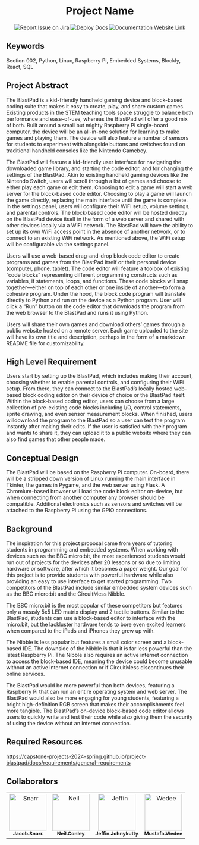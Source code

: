 <div align="center">

# Project Name
[![Report Issue on Jira](https://img.shields.io/badge/Report%20Issues-Jira-0052CC?style=flat&logo=jira-software)](https://temple-cis-projects-in-cs.atlassian.net/jira/software/c/projects/DT/issues)
[![Deploy Docs](https://github.com/ApplebaumIan/tu-cis-4398-docs-template/actions/workflows/deploy.yml/badge.svg)](https://github.com/ApplebaumIan/tu-cis-4398-docs-template/actions/workflows/deploy.yml)
[![Documentation Website Link](https://img.shields.io/badge/-Documentation%20Website-brightgreen)](https://applebaumian.github.io/tu-cis-4398-docs-template/)


</div>


## Keywords

Section 002, Python, Linux, Raspberry Pi, Embedded Systems, Blockly, React, SQL

## Project Abstract

The BlastPad is a  kid-friendly handheld gaming device and block-based coding suite that makes it easy to create, play, and share custom games. Existing products in the STEM teaching tools space struggle to balance both performance and ease-of-use, whereas the BlastPad will offer a good mix of both. Built around a small but mighty Raspberry Pi single-board computer, the device will be an all-in-one solution for learning to make games and playing them. The device will also feature a number of sensors for students to experiment with alongside buttons and switches found on traditional handheld consoles like the Nintendo Gameboy.

The BlastPad will feature a kid-friendly user interface for navigating the downloaded game library, and starting the code editor, and for changing the settings of the BlastPad. Akin to existing handheld gaming devices like the Nintendo Switch, users will scroll through a list of games and choose to either play each game or edit them. Choosing to edit a game will start a web server for the block-based code editor. Choosing to play a game will launch the game directly, replacing the main interface until the game is complete. In the settings panel, users will configure their WiFi setup, volume settings, and parental controls.
The block-based code editor will be hosted directly on the BlastPad device itself in the form of a web server and shared with other devices locally via a WiFi network. The BlastPad will have the ability to set up its own WiFi access point in the absence of another network, or to connect to an existing WiFi network. As mentioned above, the WiFi setup will be configurable via the settings panel.

Users will use a web-based drag-and-drop block code editor to create programs and games from the BlastPad itself or their personal device (computer, phone, tablet). The code editor will feature a toolbox of existing “code blocks” representing different programming constructs such as variables, if statements, loops, and functions. These code blocks will snap together—either on top of each other or one inside of another—to form a cohesive program. Under the hood, the block code program will translate directly to Python and run on the device as a Python program. User will click a “Run” button on the code editor that downloads the program from the web browser to the BlastPad and runs it using Python.

Users will share their own games and download others’ games through a public website hosted on a remote server. Each game uploaded to the site will have its own title and description, perhaps in the form of a markdown README file for customizability. 

## High Level Requirement

Users start by setting up the BlastPad, which includes making their account, choosing whether to enable parental controls, and configuring their WiFi setup. From there, they can connect to the BlastPad’s locally hosted web-based block coding editor on their device of choice or the BlastPad itself. Within the block-based coding editor, users can choose from a large collection of pre-existing code blocks including I/O, control statements, sprite drawing, and even sensor measurement blocks. When finished, users willdownload the program to the BlastPad so a user can test the program instantly after making their edits. If the user is satisfied with their program and wants to share it, they can upload it to a public website where they can also find games that other people made.

## Conceptual Design

The BlastPad will be based on the Raspberry Pi computer. On-board, there will be a stripped down version of Linux running the main interface in Tkinter, the games in Pygame, and the web server using Flask. A Chromium-based browser will load the code block editor on-device, but when connecting from another computer any browser should be compatible. Additional electronics such as sensors and switches will be attached to the Raspberry Pi using the GPIO connections.

## Background

The inspiration for this project proposal came from years of tutoring students in programming and embedded systems. When working with devices such as the BBC micro:bit, the most experienced students would run out of projects for the devices after 20 lessons or so due to limiting hardware or software, after which it becomes a paper weight. Our goal for this project is to provide students with powerful hardware while also providing an easy to use interface to get started programming. Two competitors of the BlastPad include similar embedded system devices such as the BBC micro:bit and the CircuitMess Nibble.

The BBC micro:bit is the most popular of these competitors but features only a measly 5x5 LED matrix display and 2 tactile buttons. Similar to the BlastPad, students can use a block-based editor to interface with the micro:bit, but the lackluster hardware tends to bore even excited learners when compared to the iPads and iPhones they grew up with.

The Nibble is less popular but features a small color screen and a block-based IDE. The downside of the Nibble is that it is far less powerful than the latest Raspberry Pi. The Nibble also requires an active internet connection to access the block-based IDE, meaning the device could become unusable without an active internet connection or if CircuitMess discontinues their online services.

The BlastPad would be more powerful than both devices, featuring a Raspberry Pi that can run an entire operating system and web server. The BlastPad would also be more engaging for young students, featuring a bright high-definition RGB screen that makes their accomplishments feel more tangible. The BlastPad’s on-device block-based code editor allows users to quickly write and test their code while also giving them the security of using the device without an internet connection.


## Required Resources

https://capstone-projects-2024-spring.github.io/project-blastpad/docs/requirements/general-requirements


## Collaborators

[//]: # ( readme: collaborators -start )
<table>
<tr>
    <td align="center">
        <a href="https://github.com/Snarr">
            <img src="https://avatars.githubusercontent.com/u/20634143?v=4" width="100;" alt="Snarr"/>
            <br />
            <sub><b>Jacob Snarr</b></sub>
        </a>
    </td>
    <td align="center">
        <a href="https://github.com/gummyfrog">
            <img src="https://avatars.githubusercontent.com/u/32652208?v=4" width="100;" alt="Neil"/>
            <br />
            <sub><b>Neil Conley</b></sub>
        </a>
    </td>
    <td align="center">
        <a href="https://github.com/Jeffin-J">
            <img src="https://avatars.githubusercontent.com/u/112404549?v=4" width="100;" alt="Jeffin"/>
            <br />
            <sub><b>Jeffin Johnykutty</b></sub>
        </a>
        <td align="center">
        <a href="https://github.com/MWedee">
            <img src="https://avatars.githubusercontent.com/u/104322948?v=4" width="100;" alt="Wedee"/>
            <br />
            <sub><b>Mustafa Wedee</b></sub>
        </a>
    </td>
    
</tr>
</table>

[//]: # ( readme: collaborators -end )
